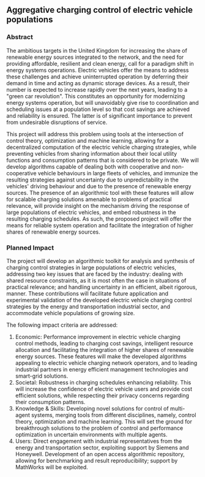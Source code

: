 ## Aggregative charging control of electric vehicle populations


### Abstract

The ambitious targets in the United Kingdom for increasing the share of renewable energy sources integrated to the network, and the need for providing affordable, resilient and clean energy, call for a paradigm shift in energy systems operations. Electric vehicles offer the means to address these challenges and achieve uninterrupted operation by deferring their demand in time and acting as dynamic storage devices. As a result, their number is expected to increase rapidly over the next years, leading to a "green car revolution". This constitutes an opportunity for modernizing energy systems operation, but will unavoidably give rise to coordination and scheduling issues at a population level so that cost savings are achieved and reliability is ensured. The latter is of significant importance to prevent from undesirable disruptions of service.

This project will address this problem using tools at the intersection of control theory, optimization and machine learning, allowing for a decentralized computation of the electric vehicle charging strategies, while preventing vehicles from sharing information about their local utility functions and consumption patterns that is considered to be private. We will develop algorithms capable of dealing both with cooperative and non-cooperative vehicle behaviours in large fleets of vehicles, and immunize the resulting strategies against uncertainty due to unpredictability in the vehicles' driving behaviour and due to the presence of renewable energy sources. The presence of an algorithmic tool with these features will allow for scalable charging solutions amenable to problems of practical relevance, will provide insight on the mechanism driving the response of large populations of electric vehicles, and embed robustness in the resulting charging schedules. As such, the proposed project will offer the means for reliable system operation and facilitate the integration of higher shares of renewable energy sources. 

### Planned Impact
The project will develop an algorithmic toolkit for analysis and synthesis of charging control strategies in large populations of electric vehicles, addressing two key issues that are faced by the industry: dealing with shared resource constraints, as it is most often the case in situations of practical relevance; and handling uncertainty in an efficient, albeit rigorous, manner. These contributions will facilitate future application and experimental validation of the developed electric vehicle charging control strategies by the energy and transportation industrial sector, and accommodate vehicle populations of growing size.

The following impact criteria are addressed:

1. Economic: Performance improvement in electric vehicle charging control methods, leading to charging cost savings, intelligent resource allocation and facilitating the integration of higher shares of renewable energy sources. These features will make the developed algorithms appealing to electric vehicle charging network operators, and to leading industrial partners in energy efficient management technologies and smart-grid solutions.
2. Societal: Robustness in charging schedules enhancing reliability. This will increase the confidence of electric vehicle users and provide cost efficient solutions, while respecting their privacy concerns regarding their consumption patterns.
3. Knowledge & Skills: Developing novel solutions for control of multi-agent systems, merging tools from different disciplines, namely, control theory, optimization and machine learning. This will set the ground for breakthrough solutions to the problem of control and performance optimization in uncertain environments with multiple agents.
4. Users: Direct engagement with industrial representatives from the energy and transportation sector, exploiting support by Siemens and Honeywell. Development of an open access algorithmic repository, allowing for benchmarking and result reproducibility; support by MathWorks will be exploited. 
